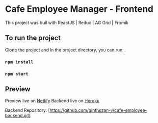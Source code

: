 # Cafe Employee Manager - Frontend
This project was buil with ReactJS | Redux | AG Grid | Fromik 

## To run the project

Clone the project and In the project directory, you can run:

### `npm install`
### `npm start`


## Preview

Preview live on [Netlify](https://calculate-everything.netlify.app/)
Backend live on [Heroku](https://cafe-employee.herokuapp.com/)

Backend Repository: [https://github.com/ginthozan-v/cafe-employee-backend.git]
